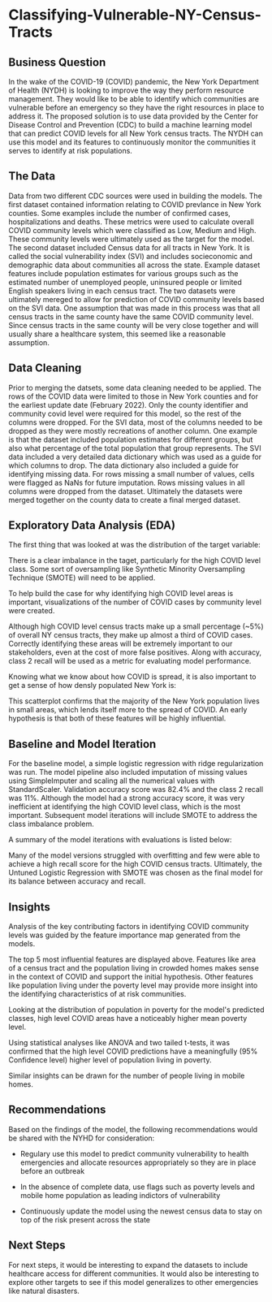 # Classifying-Vulnerable-NY-Census-Tracts

## Business Question

In the wake of the COVID-19 (COVID) pandemic, the New York Department of Health (NYDH) is looking to improve the way they perform resource management. They would like to be able to identify which communities are vulnerable before an emergency so they have the right resources in place to address it. The proposed solution is to use data provided by the Center for Disease Control and Prevention (CDC) to build a machine learning model that can predict COVID levels for all New York census tracts. The NYDH can use this model and its features to continuously monitor the communities it serves to identify at risk populations.

## The Data

Data from two different CDC sources were used in building the models. The first dataset contained information relating to COVID prevlance in New York counties. Some examples include the number of confirmed cases, hospitalizations and deaths. These metrics were used to calculate overall COVID community levels which were classified as Low, Medium and High. These community levels were ultimately used as the target for the model. The second dataset included Census data for all tracts in New York. It is called the social vulnerability index (SVI) and includes socieconomic and demographic data about communities all across the state. Example dataset features include population estimates for various groups such as the estimated number of unemployed people, uninsured people or limited English speakers living in each census tract. The two datasets were ultimately mereged to allow for prediction of COVID community levels based on the SVI data. One assumption that was made in this process was that all census tracts in the same county have the same COVID community level. Since census tracts in the same county will be very close together and will usually share a healthcare system, this seemed like a reasonable assumption.    


## Data Cleaning

Prior to merging the datsets, some data cleaning needed to be applied. The rows of the COVID data were limited to those in New York counties and for the earliest update date (February 2022). Only the county identifier and community covid level were required for this model, so the rest of the columns were dropped. For the SVI data, most of the columns needed to be dropped as they were mostly recreations of another column. One example is that the dataset included population estimates for different groups, but also what percentage of the total population that group represents. The SVI data included a very detailed data dictionary which was used as a guide for which columns to drop. The data dictionary also included a guide for identifying missing data. For rows missing a small number of values, cells were flagged as NaNs for future imputation. Rows missing values in all columns were dropped from the dataset. Ultimately the datasets were merged together on the county data to create a final merged dataset. 

## Exploratory Data Analysis (EDA)

The first thing that was looked at was the distribution of the target variable:



There is a clear imbalance in the taget, particularly for the high COVID level class. Some sort of oversampling like Synthetic Minority Oversampling Technique (SMOTE) will need to be applied.

To help build the case for why identifying high COVID level areas is important, visualizations of the number of COVID cases by community level were created.


Although high COVID level census tracts make up a small percentage (~5%) of overall NY census tracts, they make up almost a third of COVID cases. Correctly identifying these areas will be extremely important to our stakeholders, even at the cost of more false positives. Along with accuracy, class 2 recall will be used as a metric for evaluating model performance.


Knowing what we know about how COVID is spread, it is also important to get a sense of how densly populated New York is:


This scatterplot confirms that the majority of the New York population lives in small areas, which lends itself more to the spread of COVID. An early hypothesis is that both of these features will be highly influential. 


## Baseline and Model Iteration

For the baseline model, a simple logistic regression with ridge regularization was run. The model pipeline also included imputation of missing values using SimpleImputer and scaling all the numerical values with StandardScaler. Validation accuracy score was 82.4% and the class 2 recall was 11%. Although the model had a strong accuracy score, it was very inefficient at identifying the high COVID level class, which is the most important. Subsequent model iterations will include SMOTE to address the class imbalance problem. 

A summary of the model iterations with evaluations is listed below:




Many of the model versions struggled with overfitting and few were able to achieve a high recall score for the high COVID census tracts. Ultimately, the Untuned Logistic Regression with SMOTE was chosen as the final model for its balance between accuracy and recall. 

## Insights

Analysis of the key contributing factors in identifying COVID community levels was guided by the feature importance map generated from the models.


The top 5 most influential features are displayed above. Features like area of a census tract and the population living in crowded homes makes sense in the context of COVID and support the initial hypothesis. Other features like population living under the poverty level may provide more insight into the identifying characteristics of at risk communities.

Looking at the distribution of population in poverty for the model's predicted classes, high level COVID areas have a noticeably higher mean poverty level. 


Using statistical analyses like ANOVA and two tailed t-tests, it was confirmed that the high level COVID predictions have a meaningfully (95% Confidence level) higher level of population living in poverty.

Similar insights can be drawn for the number of people living in mobile homes. 


## Recommendations 

Based on the findings of the model, the following recommendations would be shared with the NYHD for consideration:

* Regulary use this model to predict community vulnerability to health emergencies and allocate resources appropriately so they are in place before an outbreak  

* In the absence of complete data, use flags such as poverty levels and mobile home population as leading indictors of vulnerability

* Continuously update the model using the newest census data to stay on top of the risk present across the state

## Next Steps

For next steps, it would be interesting to expand the datasets to include healthcare access for different communities. It would also be interesting to explore other targets to see if this model generalizes to other emergencies like natural disasters.


